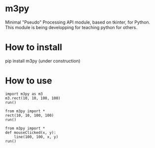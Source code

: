 # m3py
Minimal "Pseudo" Processing API module, based on tkinter, for Python.  
This module is being developping for teaching python for others.

# How to install

pip install m3py (under construction)

# How to use
```python:sample
import m3py as m3
m3.rect(10, 10, 100, 100)
run()
```

```
from m3py import *
rect(10, 10, 100, 100)
run()
```

```
from m3py import *
def mouseClicked(x, y):
    line(100, 100, x, y)
run()
```
